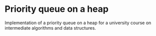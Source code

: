 # Priority queue on a heap
Implementation of a priority queue on a heap for a university course on intermediate algorithms and data structures.
